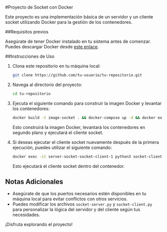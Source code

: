#Proyecto de Socket con Docker

Este proyecto es una implementación básica de un servidor y un cliente socket utilizando Docker para la gestión de los contenedores.

##Requisitos previos

Asegúrate de tener Docker instalado en tu sistema antes de comenzar. Puedes descargar Docker desde [este enlace](https://www.docker.com/get-started).

##Instrucciones de Uso

1. Clona este repositorio en tu máquina local:

    ```bash
    git clone https://github.com/tu-usuario/tu-repositorio.git
    ```

2. Navega al directorio del proyecto:

    ```bash
    cd tu-repositorio
    ```

3. Ejecuta el siguiente comando para construir la imagen Docker y levantar los contenedores:

    ```bash
    docker build -t image-socket . && docker-compose up -d && docker exec -it server-socket-socket-client-1 python3 socket-client.py
    ```

    Esto construirá la imagen Docker, levantará los contenedores en segundo plano y ejecutará el cliente socket.

4. Si deseas ejecutar el cliente socket nuevamente después de la primera ejecución, puedes utilizar el siguiente comando:

    ```bash
    docker exec -it server-socket-socket-client-1 python3 socket-client.py
    ```

    Esto ejecutará el cliente socket dentro del contenedor.

## Notas Adicionales

- Asegúrate de que los puertos necesarios estén disponibles en tu máquina local para evitar conflictos con otros servicios.
- Puedes modificar los archivos `socket-server.py` y `socket-client.py` para personalizar la lógica del servidor y del cliente según tus necesidades.

¡Disfruta explorando el proyecto!
